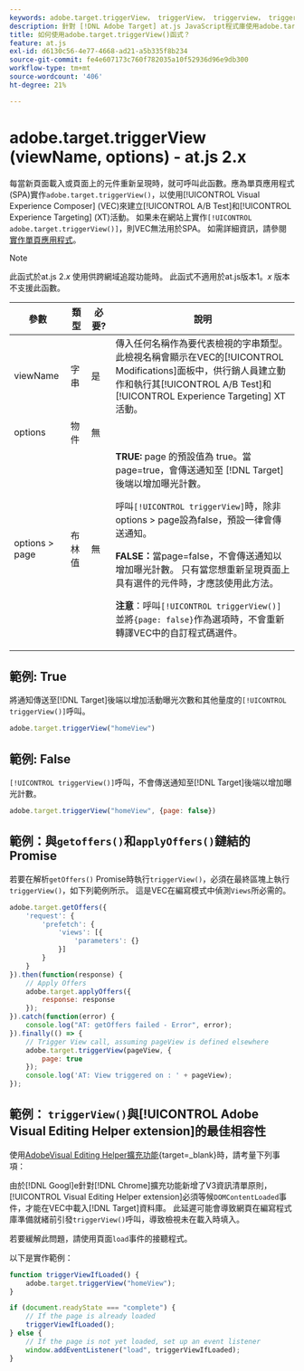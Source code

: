 ```yaml
---
keywords: adobe.target.triggerView， triggerView， triggerview， trigger view， at.js，函式，函式， viewName， viewname，檢視名稱， adobe.target.triggerView1
description: 針對 [!DNL Adobe Target] at.js JavaScript程式庫使用adobe.target.triggerView()函式，以用於單頁應用程式(SPA)。 (at.js 2.x)
title: 如何使用adobe.target.triggerView()函式？
feature: at.js
exl-id: d6130c56-4e77-4668-ad21-a5b335f8b234
source-git-commit: fe4e607173c760f782035a10f52936d96e9db300
workflow-type: tm+mt
source-wordcount: '406'
ht-degree: 21%

---
```


# adobe.target.triggerView (viewName, options) - at.js 2.x

每當新頁面載入或頁面上的元件重新呈現時，就可呼叫此函數。應為單頁應用程式(SPA)實作`adobe.target.triggerView()`，以使用[!UICONTROL Visual Experience Composer] (VEC)來建立[!UICONTROL A/B Test]和[!UICONTROL Experience Targeting] (XT)活動。 如果未在網站上實作`[!UICONTROL adobe.target.triggerView()]`，則VEC無法用於SPA。 如需詳細資訊，請參閱[實作單頁應用程式](/help/dev/implement/client-side/atjs/how-to-deployatjs/target-atjs-single-page-application.md)。

>[!NOTE]
>
>此函式於at.js 2.*x* 使用供跨網域追蹤功能時。 此函式不適用於at.js版本1。*x* 版本不支援此函數。

| 參數 | 類型 | 必要? | 說明 |
| --- | --- | --- | --- |
| viewName | 字串 | 是 | 傳入任何名稱作為要代表檢視的字串類型。此檢視名稱會顯示在VEC的[!UICONTROL Modifications]面板中，供行銷人員建立動作和執行其[!UICONTROL A/B Test]和[!UICONTROL Experience Targeting] XT活動。 |
| options | 物件 | 無 |  |
| options > page | 布林值 | 無 | **TRUE:** page 的預設值為 true。當 page=true，會傳送通知至 [!DNL Target] 後端以增加曝光計數。<P>呼叫`[!UICONTROL triggerView]`時，除非options > page設為false，預設一律會傳送通知。<P>**FALSE：**&#x200B;當page=false，不會傳送通知以增加曝光計數。 只有當您想重新呈現頁面上具有選件的元件時，才應該使用此方法。<P>**注意**：呼叫`[!UICONTROL triggerView()]`並將`{page: false}`作為選項時，不會重新轉譯VEC中的自訂程式碼選件。 |

## 範例: True

將通知傳送至[!DNL Target]後端以增加活動曝光次數和其他量度的`[!UICONTROL triggerView()]`呼叫。

```javascript {line-numbers="true"}
adobe.target.triggerView("homeView")
```

## 範例: False

`[!UICONTROL triggerView()]`呼叫，不會傳送通知至[!DNL Target]後端以增加曝光計數。

```javascript {line-numbers="true"}
adobe.target.triggerView("homeView", {page: false})
```

## 範例：與`getoffers()`和`applyOffers()`鏈結的Promise

若要在解析`getOffers()` Promise時執行`triggerView()`，必須在最終區塊上執行`triggerView()`，如下列範例所示。 這是VEC在編寫模式中偵測`Views`所必需的。

```javascript {line-numbers="true"}
adobe.target.getOffers({
    'request': {
        'prefetch': {
            'views': [{
                'parameters': {}
            }]
        }
    }
}).then(function(response) {
    // Apply Offers
    adobe.target.applyOffers({
        response: response
    });
}).catch(function(error) {
    console.log("AT: getOffers failed - Error", error);
}).finally(() => {
    // Trigger View call, assuming pageView is defined elsewhere
    adobe.target.triggerView(pageView, {
        page: true
    });
    console.log('AT: View triggered on : ' + pageView);
});
```

## 範例： `triggerView()`與[!UICONTROL Adobe Visual Editing Helper extension]的最佳相容性

使用[AdobeVisual Editing Helper擴充功能](https://experienceleague.adobe.com/en/docs/target/using/experiences/vec/troubleshoot-composer/visual-editing-helper-extension){target=_blank}時，請考量下列事項：

由於[!DNL Googl]e針對[!DNL Chrome]擴充功能新增了V3資訊清單原則，[!UICONTROL Visual Editing Helper extension]必須等候`DOMContentLoaded`事件，才能在VEC中載入[!DNL Target]資料庫。 此延遲可能會導致網頁在編寫程式庫準備就緒前引發`triggerView()`呼叫，導致檢視未在載入時填入。

若要緩解此問題，請使用頁面`load`事件的接聽程式。

以下是實作範例：

```javascript
function triggerViewIfLoaded() {
    adobe.target.triggerView("homeView");
}

if (document.readyState === "complete") {
    // If the page is already loaded
    triggerViewIfLoaded();
} else {
    // If the page is not yet loaded, set up an event listener
    window.addEventListener("load", triggerViewIfLoaded);
}
```


